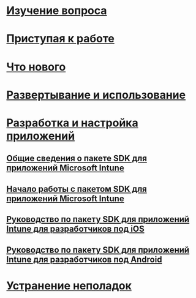 # [Изучение вопроса](/intune/understand-explore/introduction-to-microsoft-intune)
# [Приступая к работе](/intune/get-started/what-to-know-before-you-start-microsoft-intune)
# [Что нового](/intune/whats-new/whats-new-in-microsoft-intune)
# [Развертывание и использование](/intune/deploy-use/overview-of-device-and-app-lifecycles-in-microsoft-intune)
# [Разработка и настройка приложений](intune-app-sdk.md)
## [Общие сведения о пакете SDK для приложений Microsoft Intune](intune-app-sdk.md)
## [Начало работы с пакетом SDK для приложений Microsoft Intune](intune-app-sdk-get-started.md)
## [Руководство по пакету SDK для приложений Intune для разработчиков под iOS](intune-app-sdk-ios.md)
## [Руководство по пакету SDK для приложений Intune для разработчиков под Android](intune-app-sdk-android.md)
# [Устранение неполадок](/intune/troubleshoot/how-to-get-support-for-microsoft-intune)


<!--HONumber=Sep16_HO5-->


